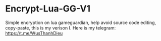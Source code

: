 # Encrypt-Lua-GG-V1
Simple encryption on lua gameguardian, help avoid source code editing, copy-paste, this is my verison I.
Here is my telegram:
https://t.me/WusThanhDieu
